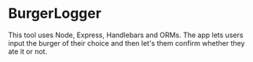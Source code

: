 # BurgerLogger

This tool uses Node, Express, Handlebars and ORMs. The app lets users input the burger of their choice and then let's them confirm whether they ate it or not.

